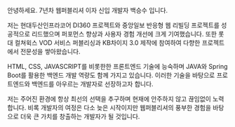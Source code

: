 안녕하세요. 7년차 웹퍼블리셔 이자 신입 개발자 백승수 입니다.

저는 현대두산인프라코어 DI360 프로젝트와 중앙일보 반응형 웹 리빌딩 프로젝트를 성공적으로 리드했으며 퍼포먼스 향상과 사용자 경험 개선에 크게 기여했습니다.
또한 롯대 컬쳐윅스 VOD 서비스 퍼블리싱과 KB차이지 3.0 제작에 참여하여 다향한 프로젝트에서 전문성을 쌓아왔습니다.

HTML, CSS, JAVASCRIPT를 비롯한한 프론트엔드 기술에 능숙하며 JAVA와 Spring Boot를 활용한 백엔드 개발 역량도 함께 가지고 있습니다. 이러한 기술을 바탕으로 프로트엔드와 백엔드를 아우르는 개발자로 선장하고자 합니다.

저는 주어진 환경에 항상 최선의 선택을 추구하며 현재에 안주하지 않고 끊임없이 노력합니다. 비록 개발자의 여정은 다소 늦은 시작이지만 웹퍼블리셔의 풍부한 경험을 바탕으로 더욱 큰 가치를 창출하는 개발자가 될 것입니다.

